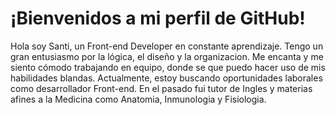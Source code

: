 # ¡Bienvenidos a mi perfil de GitHub!

Hola soy Santi, un Front-end Developer en constante aprendizaje. Tengo un gran entusiasmo por la lógica, el diseño y la organizacion. Me encanta y me siento cómodo trabajando en equipo, donde se que puedo hacer uso de mis habilidades blandas. Actualmente, estoy buscando oportunidades laborales como desarrollador Front-end. En el pasado fui tutor de Ingles y materias afines a la Medicina como Anatomia, Inmunologia y Fisiologia.
